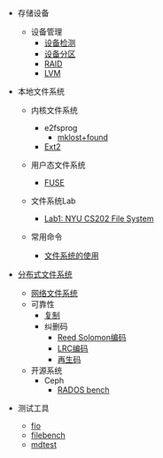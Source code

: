 * 存储设备
  * 设备管理
    * [设备检测](/linux-disk-check-tool.md)
    * [设备分区](/disk-partition.md)
    * [RAID](/linux-raid.md)
    * [LVM](/linux-lvm.md)
* 本地文件系统
  * 内核文件系统
    * e2fsprog
      * [mklost+found](/mklost+found.md)
    * [Ext2](/file-system-ext2.md) 
  * 用户态文件系统
    * [FUSE](/fuse.md)
  * 文件系统Lab    
    * [Lab1: NYU CS202 File System](/nyu-cs202-file-system-lab.md)
    
  * 常用命令
    * [文件系统的使用](/file-system-usage.md)
  
* [分布式文件系统](/distributed-file-system.md)
  * [网络文件系统](/network-file-system.md)
  * 可靠性
    * [复制](/replication.md)
    * 纠删码
      * [Reed Solomon编码](/erasure-coding/reed-solomon.md)
      * [LRC编码](/erasure-coding/locally-repairable-code.md)
      * [再生码](/erasure-coding/regenerating-code.md)
  * 开源系统
    * Ceph
      * [RADOS bench](/ceph-rados-bench.md)
  
* 测试工具
    * [fio](/fio.md)
    * [filebench](/filebench.md)
    * [mdtest](/mdtest.md)

